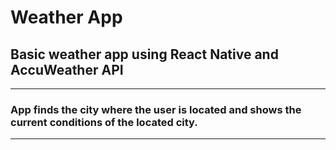 # Weather App

## Basic weather app using React Native and AccuWeather API

---
### App finds the city where the user is located and shows the current conditions of the located city.
---
